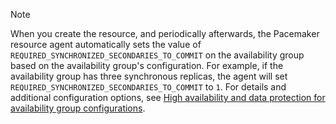 > [!NOTE]
> When you create the resource, and periodically afterwards, the Pacemaker resource agent automatically sets the value of `REQUIRED_SYNCHRONIZED_SECONDARIES_TO_COMMIT` on the availability group based on the availability group's configuration. For example, if the availability group has three synchronous replicas, the agent will set `REQUIRED_SYNCHRONIZED_SECONDARIES_TO_COMMIT` to `1`. For details and additional configuration options, see [High availability and data protection for availability group configurations](../linux/sql-server-linux-availability-group-ha.md). 